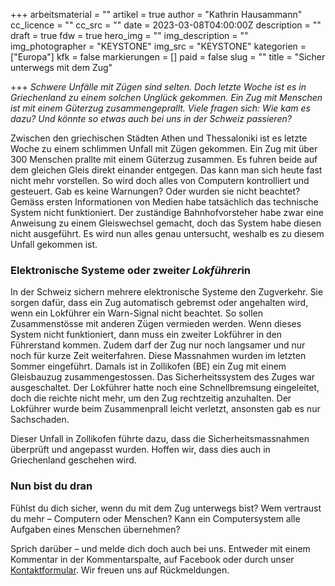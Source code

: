 +++
arbeitsmaterial = ""
artikel = true
author = "Kathrin Hausammann"
cc_licence = ""
cc_src = ""
date = 2023-03-08T04:00:00Z
description = ""
draft = true
fdw = true
hero_img = ""
img_description = ""
img_photographer = "KEYSTONE"
img_src = "KEYSTONE"
kategorien = ["Europa"]
kfk = false
markierungen = []
paid = false
slug = ""
title = "Sicher unterwegs mit dem Zug"

+++
_Schwere Unfälle mit Zügen sind selten. Doch letzte Woche ist es in Griechenland zu einem solchen Unglück gekommen. Ein Zug mit Menschen ist mit einem Güterzug zusammengeprallt. Viele fragen sich: Wie kam es dazu? Und könnte so etwas auch bei uns in der Schweiz passieren?_

  
Zwischen den griechischen Städten Athen und Thessaloniki ist es letzte Woche zu einem schlimmen Unfall mit Zügen gekommen. Ein Zug mit über 300 Menschen prallte mit einem Güterzug zusammen. Es fuhren beide auf dem gleichen Gleis direkt einander entgegen. Das kann man sich heute fast nicht mehr vorstellen. So wird doch alles von Computern kontrolliert und gesteuert. Gab es keine Warnungen? Oder wurden sie nicht beachtet? Gemäss ersten Informationen von Medien habe tatsächlich das technische System nicht funktioniert. Der zuständige Bahnhofvorsteher habe zwar eine Anweisung zu einem Gleiswechsel gemacht, doch das System habe diesen nicht ausgeführt. Es wird nun alles genau untersucht, weshalb es zu diesem Unfall gekommen ist.

### Elektronische Systeme oder zweite*r Lokführer*in

In der Schweiz sichern mehrere elektronische Systeme den Zugverkehr. Sie sorgen dafür, dass ein Zug automatisch gebremst oder angehalten wird, wenn ein Lokführer ein Warn-Signal nicht beachtet. So sollen Zusammenstösse mit anderen Zügen vermieden werden. Wenn dieses System nicht funktioniert, dann muss ein zweiter Lokführer in den Führerstand kommen. Zudem darf der Zug nur noch langsamer und nur noch für kurze Zeit weiterfahren. Diese Massnahmen wurden im letzten Sommer eingeführt. Damals ist in Zollikofen (BE) ein Zug mit einem Gleisbauzug zusammengestossen. Das Sicherheitssystem des Zuges war ausgeschaltet. Der Lokführer hatte noch eine Schnellbremsung eingeleitet, doch die reichte nicht mehr, um den Zug rechtzeitig anzuhalten. Der Lokführer wurde beim Zusammenprall leicht verletzt, ansonsten gab es nur Sachschaden.

Dieser Unfall in Zollikofen führte dazu, dass die Sicherheitsmassnahmen überprüft und angepasst wurden. Hoffen wir, dass dies auch in Griechenland geschehen wird.

### Nun bist du dran

Fühlst du dich sicher, wenn du mit dem Zug unterwegs bist? Wem vertraust du mehr – Computern oder Menschen? Kann ein Computersystem alle Aufgaben eines Menschen übernehmen?

Sprich darüber – und melde dich doch auch bei uns. Entweder mit einem Kommentar in der Kommentarspalte, auf Facebook oder durch unser [Kontaktformular](https://www.chinderzytig.ch/kontakt/). Wir freuen uns auf Rückmeldungen.
